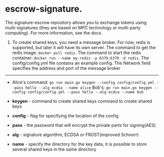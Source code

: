 # escrow-signature.

The signature-escrow repository allows you to exchange tokens using multi-signatures (they are based on MPC technology or multi-party computing). For more information, see the docs.

1. To create shared keys, you need a message broker. For now, redis is supported, but later it will have its own server.
  The command to get the redis image: 
  ``` docker pull redis ```.
  The command to start the redis container:
   ``` docker run --name my-redis -p 6379:6379 -d redis ```.
  The config/config.yml file contains an example config. The Network field specifies the address and port of the message broker

  ---

  * Alice's command:
  ```go run main.go keygen --config config/config.yml --pass hello --alg ecdsa --name alice```
  Bob's: 
  ``` go run main.go keygen --config config/config.yml --pass hello --alg ecdsa --name bob ```
 
  * **keygen** - command to create shared keys command to create shared keys
  * **config** - flag for specifying the location of the config
  * **pass** - the password that will encrypt the private parts for signing(AES)
  * **alg** - signature algorithm, ECDSA or FROST(improved Schnorr)
  * **name** - specify the directory for the key data, it is possible to store several shared keys in the same directory